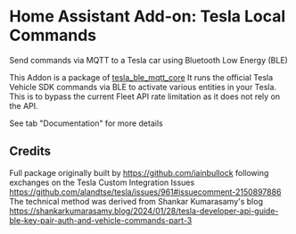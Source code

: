 # Home Assistant Add-on: Tesla Local Commands

Send commands via MQTT to a Tesla car using Bluetooth Low Energy (BLE)


This Addon is a package of [tesla_ble_mqtt_core](https://github.com/tesla-local-control/tesla_ble_mqtt_core)
It runs the official Tesla Vehicle SDK commands via BLE to activate various entities in your Tesla.
This is to bypass the current Fleet API rate limitation as it does not rely on the API.

See tab "Documentation" for more details


## Credits

Full package originally built by https://github.com/iainbullock following exchanges on the Tesla Custom Integration Issues https://github.com/alandtse/tesla/issues/961#issuecomment-2150897886 
The technical method was derived from Shankar Kumarasamy's blog https://shankarkumarasamy.blog/2024/01/28/tesla-developer-api-guide-ble-key-pair-auth-and-vehicle-commands-part-3
